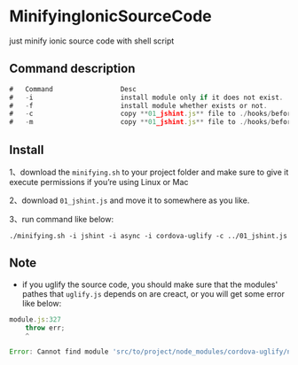 # MinifyingIonicSourceCode
just minify ionic source code with shell script

## Command description
```js
#  	Command					Desc
#	-i  					install module only if it does not exist.
#   -f  					install module whether exists or not.
#   -c						copy **01_jshint.js** file to ./hooks/before_prepare/ only if it does not exist.
#   -m  					copy **01_jshint.js** file to ./hooks/before_prepare/ whether exists or not.
```

## Install 

1、download the `minifying.sh` to your project folder and  make sure to give it execute permissions if you’re using Linux or Mac

2、download `01_jshint.js` and move it to somewhere as you like.

3、run command like below:

```shell
./minifying.sh -i jshint -i async -i cordova-uglify -c ../01_jshint.js
```

## Note
* if you uglify the source code, you should make sure that the modules' pathes that `uglify.js` depends on are creact, or you will get some error like below:

```js
module.js:327
    throw err;
    ^

Error: Cannot find module 'src/to/project/node_modules/cordova-uglify/node_modules/1/uglify-js'

```
